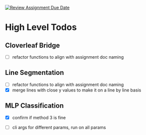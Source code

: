 [![Review Assignment Due Date](https://classroom.github.com/assets/deadline-readme-button-22041afd0340ce965d47ae6ef1cefeee28c7c493a6346c4f15d667ab976d596c.svg)](https://classroom.github.com/a/gNQhfL5m)
# High Level Todos
## Cloverleaf Bridge 
- [ ] refactor functions to align with assignment doc naming 

## Line Segmentation
- [ ] refactor functions to align with assignment doc naming
- [x] merge lines with close y values to make it on a line by line basis 

## MLP Classification
- [x] confirm if method 3 is fine 
- [ ] cli args for different params, run on all params 

